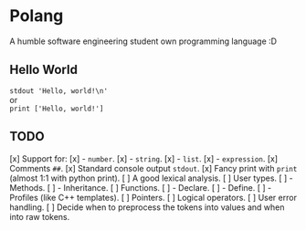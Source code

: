 # Polang
A humble software engineering student own programming language :D

## Hello World
`stdout 'Hello, world!\n'`  
or  
`print ['Hello, world!']`

## TODO
[x] Support for:
[x] - `number`.
[x] - `string`.
[x] - `list`.
[x] - `expression`.
[x] Comments `##`.
[x] Standard console output `stdout`.
[x] Fancy print with `print` (almost 1:1 with python print).
[ ] A good lexical analysis.
[ ] User types.
[ ] - Methods.
[ ] - Inheritance.
[ ] Functions.
[ ] - Declare.
[ ] - Define.
[ ] - Profiles (like C++ templates).
[ ] Pointers.
[ ] Logical operators.
[ ] User error handling.
[ ] Decide when to preprocess the tokens into values and when into raw tokens.